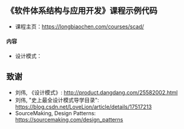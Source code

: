 ## 《软件体系结构与应用开发》课程示例代码
* 课程主页：https://longbiaochen.com/courses/scad/


#### 内容
* 设计模式：

## 致谢
* 刘伟, 《设计模式》: http://product.dangdang.com/25582002.html
* 刘伟, "史上最全设计模式导学目录": https://blog.csdn.net/LoveLion/article/details/17517213
* SourceMaking, Design Patterns: https://sourcemaking.com/design_patterns
